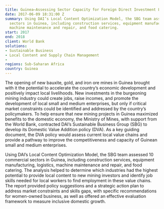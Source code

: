 ```yaml
---
title: Guinea—Assessing Sector Capacity for Foreign Direct Investment Linkages
date: 2017-06-09 18:31:00 Z
summary: Using DAI’s Local Content Optimization Model, the SBG team assessed 10 commercial
  sectors in Guinea, including construction services, equipment manufacturing, logistics,
  machine maintenance and repair, and food catering.
start: 2017
end: 2018
client: World Bank
solutions:
- Sustainable Business
- Local Content and Supply Chain Management
- 
regions: Sub-Saharan Africa
country: Guinea
---
```


The opening of new bauxite, gold, and iron ore mines in Guinea brought with it the potential to accelerate the country’s economic development and positively impact local livelihoods. New investments in the burgeoning mining industry could create jobs, raise incomes, and promote the development of local small and medium enterprises, but only if critical market constraints could be identified and addressed by the country’s policymakers. To help ensure that new mining projects in Guinea maximized benefits to the domestic economy, the Ministry of Mines, with support from the World Bank, contracted DAI’s Sustainable Business Group (SBG) to develop its Domestic Value Addition policy (DVA). As a key guiding document, the DVA policy would assess current local value chains and provide a pathway to improve the competitiveness and capacity of Guinean small and medium enterprises. 

Using DAI’s Local Content Optimization Model, the SBG team assessed 10 commercial sectors in Guinea, including construction services, equipment manufacturing, logistics, machine maintenance and repair, and food catering. The analysis helped to determine which industries had the highest potential to provide local content to new mining investors and identify job skills needed for local workers to find employment in these value chains. The report provided policy suggestions and a strategic action plan to address market constraints and skills gaps, with specific recommendations for women-owned business, as well as offered an effective evaluation framework to measure inclusive domestic growth. 